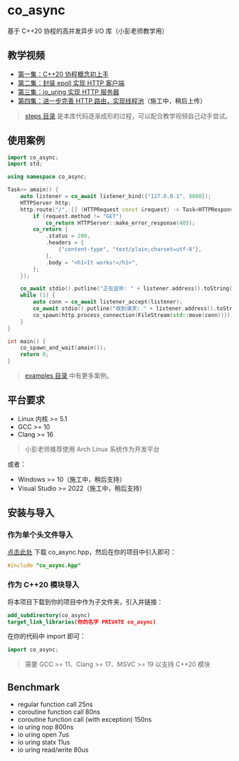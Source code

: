 # co_async

基于 C++20 协程的高并发异步 I/O 库（小彭老师教学用）

## 教学视频

- [第一集：C++20 协程概念初上手](https://www.bilibili.com/video/BV1Yz421Z7rZ)
- [第二集：封装 epoll 实现 HTTP 客户端](https://www.bilibili.com/video/BV18t421G7fD)
- [第三集：io_uring 实现 HTTP 服务器](https://www.bilibili.com/video/BV1yD421H7KY)
- [第四集：进一步完善 HTTP 路由，实现线程池](https://space.bilibili.com/263032155)（施工中，稍后上传）

> [steps 目录](steps) 是本库代码逐渐成形的过程，可以配合教学视频自己动手尝试。

## 使用案例

```cpp
import co_async;
import std;

using namespace co_async;

Task<> amain() {
    auto listener = co_await listener_bind({"127.0.0.1", 8080});
    HTTPServer http;
    http.route("/", [] (HTTPRequest const &request) -> Task<HTTPResponse> {
        if (request.method != "GET")
            co_return HTTPServer::make_error_response(405);
        co_return {
            .status = 200,
            .headers = {
                {"content-type", "text/plain;charset=utf-8"},
            },
            .body = "<h1>It works!</h1>",
        };
    });

    co_await stdio().putline("正在监听: " + listener.address().toString());
    while (1) {
        auto conn = co_await listener_accept(listener);
        co_await stdio().putline("收到请求: " + listener.address().toString());
        co_spawn(http.process_connection(FileStream(std::move(conn))));
    }
}

int main() {
    co_spawn_and_wait(amain());
    return 0;
}
```

> [examples 目录](examples) 中有更多案例。

## 平台要求

- Linux 内核 >= 5.1
- GCC >= 10
- Clang >= 16

> 小彭老师推荐使用 Arch Linux 系统作为开发平台

或者：

- Windows >= 10（施工中，稍后支持）
- Visual Studio >= 2022（施工中，稍后支持）

## 安装与导入

### 作为单个头文件导入

[点击此处](co_async.hpp) 下载 co_async.hpp，然后在你的项目中引入即可：

```cpp
#include "co_async.hpp"
```

### 作为 C++20 模块导入

将本项目下载到你的项目中作为子文件夹，引入并链接：

```cmake
add_subdirectory(co_async)
target_link_libraries(你的名字 PRIVATE co_async)
```

在你的代码中 import 即可：

```cpp
import co_async;
```

> 需要 GCC >= 11、Clang >= 17、MSVC >= 19 以支持 C++20 模块

## Benchmark

- regular function call 25ns
- coroutine function call 80ns
- coroutine function call (with exception) 150ns
- io uring nop 800ns
- io uring open 7us
- io uring statx 11us
- io uring read/write 80us
